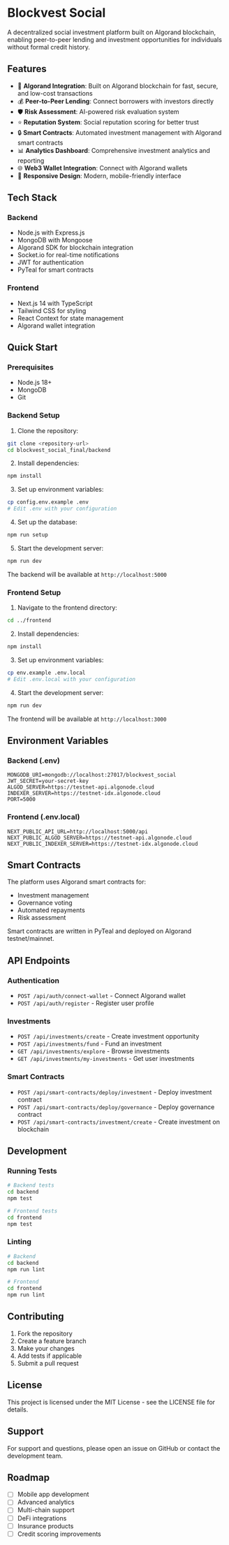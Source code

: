 # Blockvest Social

A decentralized social investment platform built on Algorand blockchain, enabling peer-to-peer lending and investment opportunities for individuals without formal credit history.

## Features

- 🔗 **Algorand Integration**: Built on Algorand blockchain for fast, secure, and low-cost transactions
- 💰 **Peer-to-Peer Lending**: Connect borrowers with investors directly
- 🛡️ **Risk Assessment**: AI-powered risk evaluation system
- ⭐ **Reputation System**: Social reputation scoring for better trust
- 🔒 **Smart Contracts**: Automated investment management with Algorand smart contracts
- 📊 **Analytics Dashboard**: Comprehensive investment analytics and reporting
- 🌐 **Web3 Wallet Integration**: Connect with Algorand wallets
- 📱 **Responsive Design**: Modern, mobile-friendly interface

## Tech Stack

### Backend
- Node.js with Express.js
- MongoDB with Mongoose
- Algorand SDK for blockchain integration
- Socket.io for real-time notifications
- JWT for authentication
- PyTeal for smart contracts

### Frontend
- Next.js 14 with TypeScript
- Tailwind CSS for styling
- React Context for state management
- Algorand wallet integration

## Quick Start

### Prerequisites
- Node.js 18+ 
- MongoDB
- Git

### Backend Setup

1. Clone the repository:
```bash
git clone <repository-url>
cd blockvest_social_final/backend
```

2. Install dependencies:
```bash
npm install
```

3. Set up environment variables:
```bash
cp config.env.example .env
# Edit .env with your configuration
```

4. Set up the database:
```bash
npm run setup
```

5. Start the development server:
```bash
npm run dev
```

The backend will be available at `http://localhost:5000`

### Frontend Setup

1. Navigate to the frontend directory:
```bash
cd ../frontend
```

2. Install dependencies:
```bash
npm install
```

3. Set up environment variables:
```bash
cp env.example .env.local
# Edit .env.local with your configuration
```

4. Start the development server:
```bash
npm run dev
```

The frontend will be available at `http://localhost:3000`

## Environment Variables

### Backend (.env)
```env
MONGODB_URI=mongodb://localhost:27017/blockvest_social
JWT_SECRET=your-secret-key
ALGOD_SERVER=https://testnet-api.algonode.cloud
INDEXER_SERVER=https://testnet-idx.algonode.cloud
PORT=5000
```

### Frontend (.env.local)
```env
NEXT_PUBLIC_API_URL=http://localhost:5000/api
NEXT_PUBLIC_ALGOD_SERVER=https://testnet-api.algonode.cloud
NEXT_PUBLIC_INDEXER_SERVER=https://testnet-idx.algonode.cloud
```

## Smart Contracts

The platform uses Algorand smart contracts for:
- Investment management
- Governance voting
- Automated repayments
- Risk assessment

Smart contracts are written in PyTeal and deployed on Algorand testnet/mainnet.

## API Endpoints

### Authentication
- `POST /api/auth/connect-wallet` - Connect Algorand wallet
- `POST /api/auth/register` - Register user profile

### Investments
- `POST /api/investments/create` - Create investment opportunity
- `POST /api/investments/fund` - Fund an investment
- `GET /api/investments/explore` - Browse investments
- `GET /api/investments/my-investments` - Get user investments

### Smart Contracts
- `POST /api/smart-contracts/deploy/investment` - Deploy investment contract
- `POST /api/smart-contracts/deploy/governance` - Deploy governance contract
- `POST /api/smart-contracts/investment/create` - Create investment on blockchain

## Development

### Running Tests
```bash
# Backend tests
cd backend
npm test

# Frontend tests
cd frontend
npm test
```

### Linting
```bash
# Backend
cd backend
npm run lint

# Frontend
cd frontend
npm run lint
```

## Contributing

1. Fork the repository
2. Create a feature branch
3. Make your changes
4. Add tests if applicable
5. Submit a pull request

## License

This project is licensed under the MIT License - see the LICENSE file for details.

## Support

For support and questions, please open an issue on GitHub or contact the development team.

## Roadmap

- [ ] Mobile app development
- [ ] Advanced analytics
- [ ] Multi-chain support
- [ ] DeFi integrations
- [ ] Insurance products
- [ ] Credit scoring improvements